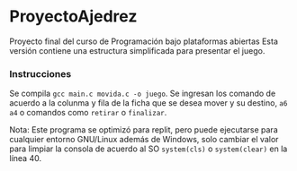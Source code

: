 # ProyectoAjedrez
Proyecto final del curso de Programación bajo plataformas abiertas
Esta versión contiene una estructura simplificada para presentar el juego.

### Instrucciones
Se compila `gcc main.c movida.c -o juego`. Se ingresan los comando de acuerdo a la colunma y fila de la ficha que se desea mover y su destino, `a6 a4` o comandos como `retirar` o `finalizar`.

Nota: Este programa se optimizó para replit, pero puede ejecutarse para cualquier entorno GNU/Linux además de Windows, solo cambiar el valor para limpiar la consola de acuerdo al SO `system(cls)` o `system(clear)` en la línea 40.
